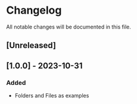<!--
SPDX-FileCopyrightText: 2018 German Aerospace Center (DLR)
SPDX-License-Identifier: CC-BY-4.0
-->

# Changelog

All notable changes will be documented in this file.

## [Unreleased]

## [1.0.0] - 2023-10-31

### Added

- Folders and Files as examples
